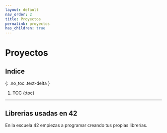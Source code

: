 ```yaml
---
layout: default
nav_order: 2
title: Proyectos
permalink: proyectos
has_children: true
---
```


# Proyectos

## Indice
{: .no_toc .text-delta }

1. TOC
{:toc}
---

## Librerias usadas en 42

En la escuela 42 empiezas a programar creando tus propias librerías.